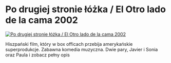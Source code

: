 Po drugiej stronie łóżka / El Otro lado de la cama 2002 
=============
[![Po drugiej stronie łóżka / El Otro lado de la cama 2002 ](http://vidos.pl/images/player.gif)](http://vidos.pl/po-drugiej-stronie-lozka-el-otro-lado-de-la-cama-2002)

 Hiszpański film, który w box officach przebija amerykańskie superprodukcje. Zabawna komedia muzyczna. Dwie pary, Javier i Sonia oraz Paula i zobacz pełny opis
